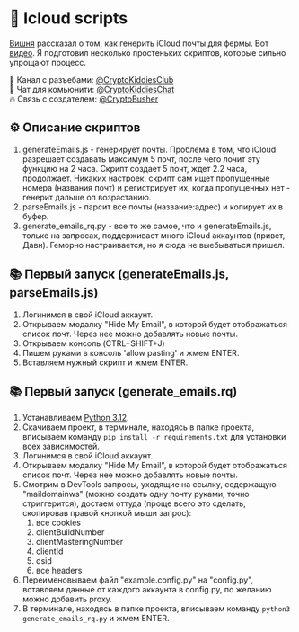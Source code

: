 # 🚀 Icloud scripts
[Вишня](https://t.me/micro_vyshnya) рассказал о том, как генерить iCloud почты для фермы. Вот [видео](https://www.youtube.com/watch?v=A0QcWOUivoI). Я подготовил несколько простеньких скриптов, которые сильно упрощают процесс.

🚀 Канал с разъебами: [@CryptoKiddiesClub](https://t.me/CryptoKiddiesClub)  
💬 Чат для комьюнити: [@CryptoKiddiesChat](https://t.me/CryptoKiddiesChat)  
🔥 Связь с создателем: [@CryptoBusher](https://t.me/CryptoBusher)

## ⚙️ Описание скриптов
1. generateEmails.js - генерирует почты. Проблема в том, что iCloud разрешает создавать максимум 5 почт, после чего лочит эту функцию на 2 часа. Скрипт создает 5 почт, ждет 2.2 часа, продолжает. Никаких настроек, скрипт сам ищет пропущенные номера (названия почт) и регистрирует их, когда пропущенных нет - генерит дальше оп возрастанию.
2. parseEmails.js - парсит все почты (название:адрес) и копирует их в буфер.
3. generate_emails_rq.py - все то же самое, что и generateEmails.js, только на запросах, поддерживает много iCloud аккаунтов (привет, Давн). Геморно настраивается, но я сюда не выебываться пришел.

## 📚 Первый запуск (generateEmails.js, parseEmails.js)
1. Логинимся в свой iCloud аккаунт.
2. Открываем модалку "Hide My Email", в которой будет отображаться список почт. Через нее можно добавлять новые почты.
3. Открываем консоль (CTRL+SHIFT+J)
4. Пишем руками в консоль 'allow pasting' и жмем ENTER.
5. Вставляем нужный скрипт и жмем ENTER.

## 📚 Первый запуск (generate_emails.rq)
1. Устанавливаем [Python 3.12](https://www.python.org/downloads/).
2. Скачиваем проект, в терминале, находясь в папке проекта, вписываем команду ```pip install -r requirements.txt``` для установки всех зависимостей.
3. Логинимся в свой iCloud аккаунт.
4. Открываем модалку "Hide My Email", в которой будет отображаться список почт. Через нее можно добавлять новые почты.
5. Смотрим в DevTools запросы, уходящие на ссылку, содержащую "maildomainws" (можно создать одну почту руками, точно стриггерится), достаем оттуда (проще всего это сделать, скопировав правой кнопкой мыши запрос):
   1. все cookies
   2. clientBuildNumber
   3. clientMasteringNumber
   4. clientId
   5. dsid
   6. все headers
6. Переименовываем файл "example.config.py" на "config.py", вставляем данные от каждого аккаунта в config.py, по желанию можно добавить proxy.
7. В терминале, находясь в папке проекта, вписываем команду ```python3 generate_emails_rq.py``` и жмем ENTER.

